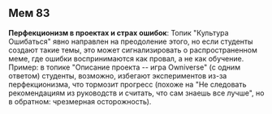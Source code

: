 ## Мем 83

**Перфекционизм в проектах и страх ошибок**: Топик "Культура Ошибаться" явно направлен на преодоление этого, но если студенты создают такие темы, это может сигнализировать о распространенном меме, где ошибки воспринимаются как провал, а не как обучение. Пример: в топике "Описание проекта -- игра Owniverse" (с одним ответом) студенты, возможно, избегают экспериментов из-за перфекционизма, что тормозит прогресс (похоже на "Не следовать рекомендациям из руководств и считать, что сам знаешь все лучше", но в обратном: чрезмерная осторожность).